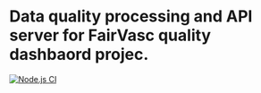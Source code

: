 # Data quality processing and API server for FairVasc quality dashbaord projec.

[![Node.js CI](https://github.com/henrym2/fyp-quality-server/actions/workflows/node.js.yml/badge.svg)](https://github.com/henrym2/fyp-quality-server/actions/workflows/node.js.yml)

